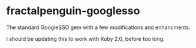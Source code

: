 fractalpenguin-googlesso
========================

The standard GoogleSSO gem with a few modifications and enhancments.

I should be updating this to work with Ruby 2.0, before too long.
